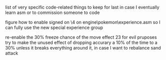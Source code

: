 list of very specific code-related things to keep for last in case I eventually learn asm or to commission someone to code

figure how to enable signed on \4 on engine\pokemon\experience.asm so I can fully use the new special experience group

re-enable the 30% freeze chance of the move effect 23 for evil pruposes
try to make the unused effect of dropping accurary a 10% of the time to a 30% unless it breaks everything around it, in case I want to rebalance sand attack

